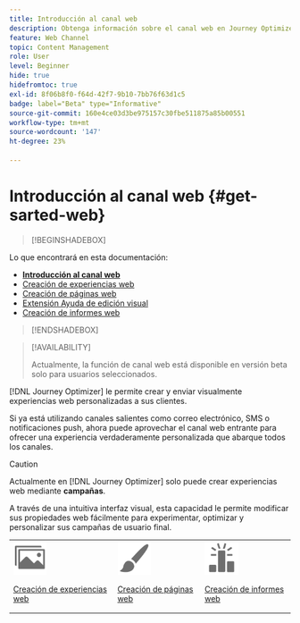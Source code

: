 ```yaml
---
title: Introducción al canal web
description: Obtenga información sobre el canal web en Journey Optimizer
feature: Web Channel
topic: Content Management
role: User
level: Beginner
hide: true
hidefromtoc: true
exl-id: 8f06b8f0-f64d-42f7-9b10-7bb76f63d1c5
badge: label="Beta" type="Informative"
source-git-commit: 160e4ce03d3be975157c30fbe511875a85b00551
workflow-type: tm+mt
source-wordcount: '147'
ht-degree: 23%

---
```


# Introducción al canal web {#get-sarted-web}

>[!BEGINSHADEBOX]

Lo que encontrará en esta documentación:

* **[Introducción al canal web](get-started-web.md)**
* [Creación de experiencias web](create-web.md)
* [Creación de páginas web](author-web.md)
* [Extensión Ayuda de edición visual](visual-editing-helper.md)
* [Creación de informes web](web-report.md)

>[!ENDSHADEBOX]

>[!AVAILABILITY]
>
>Actualmente, la función de canal web está disponible en versión beta solo para usuarios seleccionados.

[!DNL Journey Optimizer] le permite crear y enviar visualmente experiencias web personalizadas a sus clientes.

Si ya está utilizando canales salientes como correo electrónico, SMS o notificaciones push, ahora puede aprovechar el canal web entrante para ofrecer una experiencia verdaderamente personalizada que abarque todos los canales.

>[!CAUTION]
>
>Actualmente en [!DNL Journey Optimizer] solo puede crear experiencias web mediante **campañas**.

A través de una intuitiva interfaz visual, esta capacidad le permite modificar sus propiedades web fácilmente para experimentar, optimizar y personalizar sus campañas de usuario final.

<!--
[Learn more on web channel in this video](#video)
-->

<table>
<tr>
<td><img src="../assets/do-not-localize/icon_assets.svg" width="60px"><p><a href="create-web.md">Creación de experiencias web</a></p></td>
<td><img src="../assets/do-not-localize/icon_design.svg" width="60px"><p><a href="author-web.md">Creación de páginas web</a></p></td>
<td><img src="../assets/do-not-localize/monitor.svg" width="60px"><p><a href="web-report.md">Creación de informes web</a></p></td>
</tr>
</table>

<!--
## How-to video{#video}

The video below shows how to 

>[!VIDEO]()
-->
